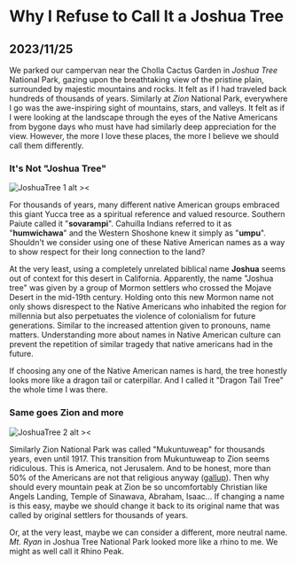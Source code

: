 # Why I Refuse to Call It a Joshua Tree

## 2023/11/25

We parked our campervan near the Cholla Cactus Garden in _Joshua Tree_ National Park, gazing upon the breathtaking view of the pristine plain, surrounded by majestic mountains and rocks. It felt as if I had traveled back hundreds of thousands of years. Similarly at _Zion_ National Park, everywhere I go was the awe-inspiring sight of mountains, stars, and valleys. It felt as if I were looking at the landscape through the eyes of the Native Americans from bygone days who must have had similarly deep appreciation for the view. However, the more I love these places, the more I believe we should call them differently. 

### It's Not "Joshua Tree"

![JoshuaTree 1 alt ><](https://github.com/jinnycho/jinnycho.github.io/blob/main/src/assets/photos/joshuaTree1.png?raw=true)

For thousands of years, many different native American groups embraced this giant Yucca tree as a spiritual reference and valued resource. Southern Paiute called it "**sovarampi**". Cahuilla Indians referred to it as "**humwichawa**" and the Western Shoshone knew it simply as "**umpu**". Shouldn't we consider using one of these Native American names as a way to show respect for their long connection to the land? 

At the very least, using a completely unrelated biblical name **Joshua** seems out of context for this desert in California. Apparently, the name "Joshua tree" was given by a group of Mormon settlers who crossed the Mojave Desert in the mid-19th century. Holding onto this new Mormon name not only shows disrespect to the Native Americans who inhabited the region for millennia but also perpetuates the violence of colonialism for future generations. Similar to the increased attention given to pronouns, name matters. Understanding more about names in Native American culture can prevent the repetition of similar tragedy that native americans had in the future.

If choosing any one of the Native American names is hard, the tree honestly looks more like a dragon tail or caterpillar. And I called it "Dragon Tail Tree" the whole time I was there.

### Same goes Zion and more

![JoshuaTree 2 alt ><](https://github.com/jinnycho/jinnycho.github.io/blob/main/src/assets/photos/joshuaTree3.png?raw=true)

Similarly Zion National Park was called "Mukuntuweap" for thousands years, even until 1917. This transition from Mukuntuweap to Zion seems ridiculous. This is America, not Jerusalem. And to be honest, more than 50% of the Americans are not that religious anyway ([gallup](https://news.gallup.com/poll/341963/church-membership-falls-below-majority-first-time.aspx)). Then why should every mountain peak at Zion be so uncomfortably Christian like Angels Landing, Temple of Sinawava, Abraham, Isaac... If changing a name is this easy, maybe we should change it back to its original name that was called by original settlers for thousands of years.

Or, at the very least, maybe we can consider a different, more neutral name. _Mt. Ryan_ in Joshua Tree National Park looked more like a rhino to me. We might as well call it Rhino Peak.